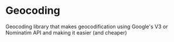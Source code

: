 # Geocoding
 Geocoding library that makes geocodification using Google's V3 or Nominatim API and making it easier (and cheaper) 
